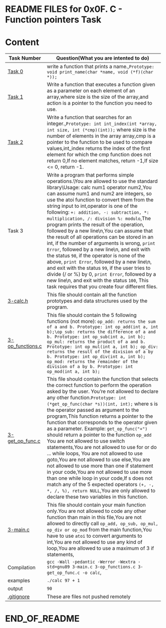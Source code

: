 # README FILES for 0x0F. C - Function pointers Task
# Content
Task Number | Question(What you are intented to do)
--------- | -----
[Task 0](https://github.com/SirRoll93/alx-low_level_programming/blob/master/0x0F-function_pointers/0-print_name.c) | write a function that prints a name.,`Prototype: void print_name(char *name, void (*f)(char *));`
[Task 1](https://github.com/SirRoll93/alx-low_level_programming/blob/master/0x0F-function_pointers/1-array_iterator.c) | Write a function that executes a function given as a parameter on each element of an array,where size is the size of the array,and action is a pointer to the function you need to use.
[Task 2](https://github.com/SirRoll93/alx-low_level_programming/blob/master/0x0F-function_pointers/2-int_index.c) | Write a function that searches for an integer.,`Prototype: int int_index(int *array, int size, int (*cmp)(int));` where size is the number of elements in the array array,cmp is a pointer to the function to be used to compare values,int_index returns the index of the first element for which the cmp function does not return 0,If no element matches, return -1,If size <= 0, return -1.
Task 3 | Write a program that performs simple operations.\You are allowed to use the standard library\Usage: calc num1 operator num2,You can assume num1 and num2 are integers, so use the atoi function to convert them from the string input to int,operator is one of the following: `+: addition, -: subtraction, *: multiplication, /: division %: modulo`,The program prints the result of the operation, followed by a new line\n,You can assume that the result of all operations can be stored in an int, if the number of arguments is wrong, `print Error`, followed by a new line\n, and exit with the status `98`, if the operator is none of the above, `print Error`, followed by a new line\n, and exit with the status `99`, if the user tries to divide (/ or %) by 0, `print Error`, followed by a new line\n, and exit with the status `100`, This task requires that you create four different files.
[3-calc.h](https://github.com/SirRoll93/alx-low_level_programming/blob/master/0x0F-function_pointers/3-calc.h) | This file should contain all the function prototypes and data structures used by the program.
[3-op_functions.c](https://github.com/SirRoll93/alx-low_level_programming/blob/master/0x0F-function_pointers/3-op_functions.c) | This file should contain the 5 following functions (not more): `op_add: returns the sum of a and b. Prototype: int op_add(int a, int b);\op_sub: returns the difference of a and b. Prototype: int op_sub(int a, int b); op_mul: returns the product of a and b. Prototype: int op_mul(int a, int b); op_div: returns the result of the division of a by b. Prototype: int op_div(int a, int b); op_mod: returns the remainder of the division of a by b. Prototype: int op_mod(int a, int b);`
[3-get_op_func.c](https://github.com/SirRoll93/alx-low_level_programming/blob/master/0x0F-function_pointers/3-get_op_func.c) | This file should contain the function that selects the correct function to perform the operation asked by the user. You’re not allowed to declare any other function.`Prototype: int (*get_op_func(char *s))(int, int);` where s is the operator passed as argument to the program,This function returns a pointer to the function that corresponds to the operator given as a parameter. Example: `get_op_func("+")` should return a pointer to the function `op_add` You are not allowed to use switch statements,You are not allowed to use for or do ... while loops, You are not allowed to use goto,You are not allowed to use else,You are not allowed to use more than one if statement in your code,You are not allowed to use more than one while loop in your code,If s does not match any of the 5 expected operators `(+, -, *, /, %), return NULL`,You are only allowed to declare these two variables in this function.
[3-main.c](https://github.com/SirRoll93/alx-low_level_programming/blob/master/0x0F-function_pointers/3-main.c) | This file should contain your main function only.You are not allowed to code any other function than main in this file,You are not allowed to directly call `op_add, op_sub, op_mul, op_div or op_mod` from the main function,You have to use `atoi` to convert arguments to int,You are not allowed to use any kind of loop,You are allowed to use a maximum of 3 if statements,
Compilation | `gcc -Wall -pedantic -Werror -Wextra -std=gnu89 3-main.c 3-op_functions.c 3-get_op_func.c -o calc`,
examples | `./calc 97 + 1` 
output | `90`
[.gitignore](https://github.com/SirRoll93/alx-low_level_programming/blob/master/0x0F-function_pointers/.gitignore) | These are files not pushed remotely

# END_OF_README
